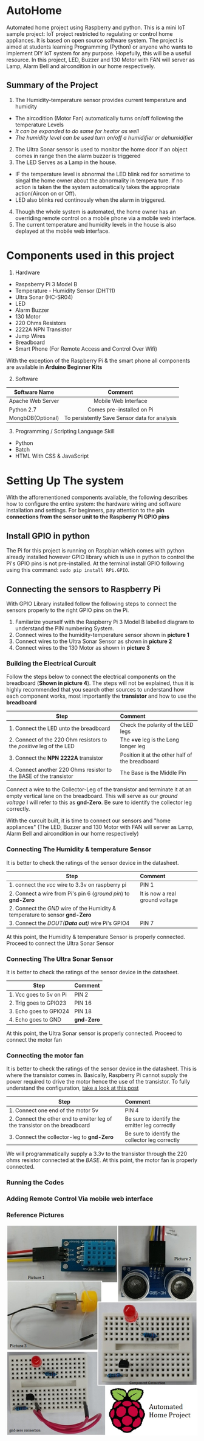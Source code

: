 # AutoHome
Automated home project using Raspberry and python. This is a mini IoT sample project: IoT project restricted to regulating
or control home appliances. It is based on open source software system. The project is aimed at students learning Programming
(Python) or anyone who wants to implement DIY IoT system for any purpose. Hopefully, this will be a useful resource. In this 
project, LED, Buzzer and 130 Motor with FAN will server as Lamp, Alarm Bell and aircondition in our home respectively. 

## Summary of the Project
1. The Humidity-temperature sensor provides current temperature and humidity
 * The aircodition (Motor Fan) automatically turns on/off following the temperature Levels
 * *It can be expanded to do same for heator as well*
 * *The humidity level can be used turn on/off a humidifier or dehumidifier*
2. The Ultra Sonar sensor is used to monitor the home door if an object comes in range then the alarm buzzer is triggered
3. The LED Serves as a Lamp in  the house.
 * IF the temperature level is abnormal the LED blink red for sometime to singal the home owner about the abnormality in tempera
 ture. If no action is taken the the system automatically takes the appropriate action(Aircon on or Off).
 * LED also blinks red continously when the alarm in triggered.
4. Though the whole system is automated, the home owner has an overriding remote control on a mobile phone via a mobile web 
interface.
5. The current temperature and humidity levels in the house is also deplayed at the mobile web interface.

# Components used in this project
1. Hardware
  * Raspsberry Pi 3 Model B
  * Temperature - Humidity Sensor (DHT11)
  * Ultra Sonar (HC-SR04)
  * LED
  * Alarm Buzzer
  * 130 Motor
  * 220 Ohms Resistors
  * 2222A NPN Transistor
  * Jump Wires
  * Breadboard
  * Smart Phone (For Remote Access and Control Over Wifi)

With the exception of the Raspberry Pi & the smart phone all components are available in **Arduino Beginner Kits** 

2. Software

| Software Name     | Comment                                       |
| ----------------- |:---------------------------------------------:|
| Apache Web Server | Mobile Web Interface                          |
| Python 2.7        | Comes pre-installed on Pi                     |
| MongbDB(Optional) | To persistently Save Sensor data for analysis |       

3. Programming / Scripting Language Skill
 * Python 
 * Batch
 * HTML With CSS & JavaScript

# Setting Up The system
With the afforementioned components available, the following describes how to configure the entire system: the hardware 
wiring and software installation and settings. For beginners, pay attention to the **pin connections from the sensor unit to the
Raspberry Pi GPIO pins**

## Install GPIO in python
The Pi for this project is running on Raspbian which comes with python already installed however GPIO library which is use in 
python to control the Pi's GPIO pins is not pre-installed. At the terminal install GPIO following using this command:
`sudo pip install RPi.GPIO`.

## Connecting the sensors to Raspberry Pi
With GPIO Library installed follow the following steps to connect the sensors properly to the right GPIO pins on the Pi.

1. Familarize yourself with the Raspberry Pi 3 Model B labelled diagram to understand the PIN numbering System.
2. Connect wires to the humidity-temperature sensor shown in **picture 1**
3. Connect wires to the Ultra Sonar Sensor as shown in **picture 2**
4. Connect wires to the 130 Motor as shown in **picture 3**

### Building the Electrical Curcuit
Follow the steps below to connect the electrical components on the breadboard (**Shown in picture 4**). 
The steps will not be explained, thus it is highly recommended that you search other sources to understand how each component 
works, most importantly the **transistor** and how to use the **breadboard**

| Step     | Comment                                       |
| ----------------- |:---------------------------------------------|
|1. Connect the LED unto the breadboard | Check the polarity of the LED legs |
|2. Connect of the 220 Ohm resistors to the *positive* leg of the LED | The **+ve** leg is the Long longer leg |
|3. Connect the **NPN 2222A** transistor | Position it at the other half of the breadboard |
|4. Connect another 220 Ohms resistor to the BASE of the transistor | The Base is the Middle Pin|

Connect a wire to the Collector-Leg of the transistor and terminate it at an empty vertical lane on the breadboard. This will serve as our *ground voltage* I will refer to this as **gnd-Zero**. Be sure to identify the collector leg correctly.

With the curcuit built, it is time to connect our sensors and "home appliances" (The LED, Buzzer and 130 Motor with FAN will server as Lamp, Alarm Bell and aircondition in our home respectively)

### Connecting The Humidity & temperature Sensor
It is better to check the ratings of the sensor device in the datasheet.

| Step     | Comment                                       |
| ----------------- |:---------------------------------------------|
|1. connect the *vcc* wire to 3.3v on raspberry pi | PIN 1 |
|2. Connect a wire from Pi's pin 6 (*ground pin*) to **gnd-Zero** | It is now a real ground voltage |
|2. Connect the *GND* wire of the Humidity & temperature to sensor **gnd-Zero** |                   | 
|3. Connect the *DOUT(**Data out**)* wire Pi's GPIO4 | PIN 7 |

At this point, the Humidity & temperature Sensor is properly connected. Proceed to connect the Ultra Sonar Sensor

### Connecting The Ultra Sonar Sensor
It is better to check the ratings of the sensor device in the datasheet.

| Step     | Comment                          |
| ----------------- |:-----------------------|
| 1. Vcc goes to 5v on Pi | PIN 2 |
| 2. Trig goes to GPIO23 | PIN 16 |
| 3. Echo goes to GPIO24 | PIN 18 |
| 4. Echo goes to GND | **gnd-Zero** |

At this point, the Ultra Sonar sensor is properly connected. Proceed to connect the motor fan

### Connecting the motor fan
It is better to check the ratings of the sensor device in the datasheet. This is where the transistor comes in. Basically, Raspberry Pi cannot supply the power required to drive the motor hence the use of the transistor. To fully
understand the configuration, [take a look at this post](https://hackernoon.com/how-to-control-a-fan-to-cool-the-cpu-of-your-raspberrypi-3313b6e7f92c)

| Step     | Comment                          |
| ----------------- |:-----------------------|
| 1. Connect one end of the motor 5v | PIN 4  |
| 2. Connect the other end to emiiter leg of the transistor on the breadboard | Be sure to identify the emitter leg correctly |
| 3. Connect the collector-leg to **gnd-Zero**| Be sure to identify the collector leg correctly |

We will programmatically supply a 3.3v to the transistor through the 220 ohms resistor connected at the *BASE*. At this point, the motor fan is properly connected.

### Running the Codes

### Adding Remote Control Via mobile web interface

### Reference Pictures

![alt text][a]

 [a]: https://github.com/nichieaaron/autoHome/blob/master/pictures/project-image.jpg "project images"                     
